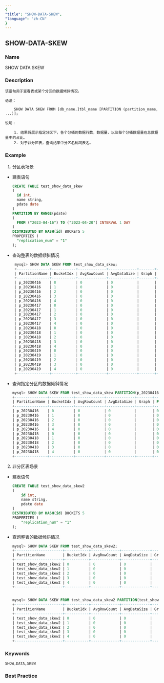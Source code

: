 ```yaml
---
{
"title": "SHOW-DATA-SKEW",
"language": "zh-CN"
}
---
```


<!-- 
Licensed to the Apache Software Foundation (ASF) under one
or more contributor license agreements.  See the NOTICE file
distributed with this work for additional information
regarding copyright ownership.  The ASF licenses this file
to you under the Apache License, Version 2.0 (the
"License"); you may not use this file except in compliance
with the License.  You may obtain a copy of the License at

  http://www.apache.org/licenses/LICENSE-2.0

Unless required by applicable law or agreed to in writing,
software distributed under the License is distributed on an
"AS IS" BASIS, WITHOUT WARRANTIES OR CONDITIONS OF ANY
KIND, either express or implied.  See the License for the
specific language governing permissions and limitations
under the License.
-->

## SHOW-DATA-SKEW

### Name

SHOW DATA SKEW

### Description

    该语句用于查看表或某个分区的数据倾斜情况。

    语法：

        SHOW DATA SKEW FROM [db_name.]tbl_name [PARTITION (partition_name, ...)];

    说明：

        1. 结果将展示指定分区下，各个分桶的数据行数，数据量，以及每个分桶数据量在总数据量中的占比。
        2. 对于非分区表，查询结果中分区名称同表名。

### Example
1. 分区表场景

* 建表语句
    ```sql
    CREATE TABLE test_show_data_skew
    (
      id int, 
      name string, 
      pdate date
    ) 
    PARTITION BY RANGE(pdate) 
    (
      FROM ("2023-04-16") TO ("2023-04-20") INTERVAL 1 DAY
    ) 
    DISTRIBUTED BY HASH(id) BUCKETS 5
    PROPERTIES (
      "replication_num" = "1"
    );
    ```
* 查询整表的数据倾斜情况
   ```sql
    mysql> SHOW DATA SKEW FROM test_show_data_skew;
    +---------------+-----------+-------------+-------------+-------+---------+
    | PartitionName | BucketIdx | AvgRowCount | AvgDataSize | Graph | Percent |
    +---------------+-----------+-------------+-------------+-------+---------+
    | p_20230416    | 0         | 0           | 0           |       | 0.00%   |
    | p_20230416    | 1         | 0           | 0           |       | 0.00%   |
    | p_20230416    | 2         | 0           | 0           |       | 0.00%   |
    | p_20230416    | 3         | 0           | 0           |       | 0.00%   |
    | p_20230416    | 4         | 0           | 0           |       | 0.00%   |
    | p_20230417    | 0         | 0           | 0           |       | 0.00%   |
    | p_20230417    | 1         | 0           | 0           |       | 0.00%   |
    | p_20230417    | 2         | 0           | 0           |       | 0.00%   |
    | p_20230417    | 3         | 0           | 0           |       | 0.00%   |
    | p_20230417    | 4         | 0           | 0           |       | 0.00%   |
    | p_20230418    | 0         | 0           | 0           |       | 0.00%   |
    | p_20230418    | 1         | 0           | 0           |       | 0.00%   |
    | p_20230418    | 2         | 0           | 0           |       | 0.00%   |
    | p_20230418    | 3         | 0           | 0           |       | 0.00%   |
    | p_20230418    | 4         | 0           | 0           |       | 0.00%   |
    | p_20230419    | 0         | 0           | 0           |       | 0.00%   |
    | p_20230419    | 1         | 0           | 0           |       | 0.00%   |
    | p_20230419    | 2         | 0           | 0           |       | 0.00%   |
    | p_20230419    | 3         | 0           | 0           |       | 0.00%   |
    | p_20230419    | 4         | 0           | 0           |       | 0.00%   |
    +---------------+-----------+-------------+-------------+-------+---------+
    ```
* 查询指定分区的数据倾斜情况
    ```sql
    mysql> SHOW DATA SKEW FROM test_show_data_skew PARTITION(p_20230416, p_20230418);
    +---------------+-----------+-------------+-------------+-------+---------+
    | PartitionName | BucketIdx | AvgRowCount | AvgDataSize | Graph | Percent |
    +---------------+-----------+-------------+-------------+-------+---------+
    | p_20230416    | 0         | 0           | 0           |       | 0.00%   |
    | p_20230416    | 1         | 0           | 0           |       | 0.00%   |
    | p_20230416    | 2         | 0           | 0           |       | 0.00%   |
    | p_20230416    | 3         | 0           | 0           |       | 0.00%   |
    | p_20230416    | 4         | 0           | 0           |       | 0.00%   |
    | p_20230418    | 0         | 0           | 0           |       | 0.00%   |
    | p_20230418    | 1         | 0           | 0           |       | 0.00%   |
    | p_20230418    | 2         | 0           | 0           |       | 0.00%   |
    | p_20230418    | 3         | 0           | 0           |       | 0.00%   |
    | p_20230418    | 4         | 0           | 0           |       | 0.00%   |
    +---------------+-----------+-------------+-------------+-------+---------+
    ```

2. 非分区表场景

* 建表语句
    ```sql
    CREATE TABLE test_show_data_skew2
    (
        id int, 
        name string, 
        pdate date
    ) 
    DISTRIBUTED BY HASH(id) BUCKETS 5
    PROPERTIES (
        "replication_num" = "1"
    );
    ```
* 查询整表的数据倾斜情况
    ```sql
    mysql> SHOW DATA SKEW FROM test_show_data_skew2;
    +----------------------+-----------+-------------+-------------+-------+---------+
    | PartitionName        | BucketIdx | AvgRowCount | AvgDataSize | Graph | Percent |
    +----------------------+-----------+-------------+-------------+-------+---------+
    | test_show_data_skew2 | 0         | 0           | 0           |       | 0.00%   |
    | test_show_data_skew2 | 1         | 0           | 0           |       | 0.00%   |
    | test_show_data_skew2 | 2         | 0           | 0           |       | 0.00%   |
    | test_show_data_skew2 | 3         | 0           | 0           |       | 0.00%   |
    | test_show_data_skew2 | 4         | 0           | 0           |       | 0.00%   |
    +----------------------+-----------+-------------+-------------+-------+---------+


    mysql> SHOW DATA SKEW FROM test_show_data_skew2 PARTITION(test_show_data_skew2);
    +----------------------+-----------+-------------+-------------+-------+---------+
    | PartitionName        | BucketIdx | AvgRowCount | AvgDataSize | Graph | Percent |
    +----------------------+-----------+-------------+-------------+-------+---------+
    | test_show_data_skew2 | 0         | 0           | 0           |       | 0.00%   |
    | test_show_data_skew2 | 1         | 0           | 0           |       | 0.00%   |
    | test_show_data_skew2 | 2         | 0           | 0           |       | 0.00%   |
    | test_show_data_skew2 | 3         | 0           | 0           |       | 0.00%   |
    | test_show_data_skew2 | 4         | 0           | 0           |       | 0.00%   |
    +----------------------+-----------+-------------+-------------+-------+---------+
    ```

### Keywords

    SHOW,DATA,SKEW

### Best Practice
